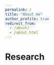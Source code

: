 ```yaml
---
permalink: /
title: "About me"
author_profile: true
redirect_from: 
  - /about/
  - /about.html
---
```



Research
======
